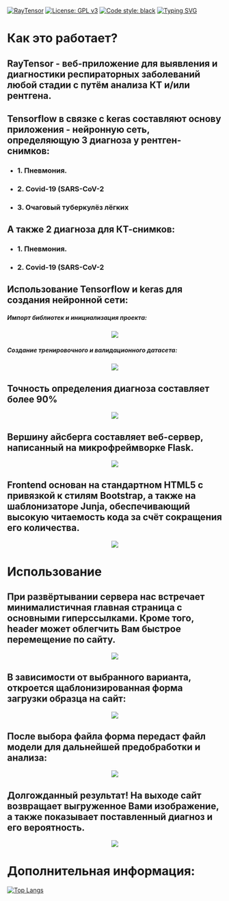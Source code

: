 [![RayTensor](https://github.com/AdvoCut007/RayTensor/actions/workflows/raytensor.yml/badge.svg)](https://github.com/AdvoCut007/RayTensor/actions/workflows/raytensor.yml)
[![License: GPL v3](https://img.shields.io/badge/License-GPLv3-blue.svg)](https://www.gnu.org/licenses/gpl-3.0)
[![Code style: black](https://img.shields.io/badge/code%20style-black-000000.svg)](https://github.com/psf/black)
[![Typing SVG](https://readme-typing-svg.herokuapp.com/?lines=First+line+of+text;Second+line+of+text)](https://git.io/typing-svg)

# Как это работает?

## RayTensor - веб-приложение для выявления и диагностики респираторных заболеваний любой стадии с путём анализа КТ и/или рентгена.
## Tensorflow в связке с keras составляют основу приложения - нейронную сеть, определяющую 3 диагноза у рентген-снимков:
<ul>
<li><h3>1. Пневмония.</h3></li>
<li><h3>2. Covid-19 (SARS-CoV-2</h3></li>
<li><h3>3. Очаговый туберкулёз лёгких</h3></li>
</ul>

## А также 2 диагноза для КТ-снимков:
<ul>
<li><h3>1. Пневмония.</h3></li>
<li><h3>2. Covid-19 (SARS-CoV-2</h3></li>
</ul>

## Использование Tensorflow и keras для создания нейронной сети:

##### Импорт библиотек и инициализация проекта:

<p align="center">
<img src="static/images/readme/tensorinit.png">
</p>

##### Создание тренировочного и валидационного датасета:

<p align="center">
<img src="static/images/readme/tensordf.png">
</p>

## Точность определения диагноза составляет более 90%

<p align="center">
<img src="static/images/readme/accuracy.png">
</p>


## Вершину айсберга составляет веб-сервер, написанный на микрофреймворке Flask. 

<p align="center">
<img src="static/images/readme/flask.png"
</p>

## Frontend основан на стандартном HTML5 с привязкой к стилям Bootstrap, а также на шаблонизаторе Junja, обеспечивающий высокую читаемость кода за счёт сокращения его количества.

<p align="center">
<img src="static/images/readme/jinja.png">
</p>

# Использование

## При развёртывании сервера нас встречает минималистичная главная страница с основными гиперссылками. Кроме того, header может облегчить Вам быстрое перемещение по сайту.

<p align="center">
<img src="static/images/readme/index.png">
</p>

## В зависимости от выбранного варианта, откроется щаблонизированная форма загрузки образца на сайт:

<p align="center">
<img src="static/images/readme/flaskform.png">
</p>

## После выбора файла форма передаст файл модели для дальнейшей предобработки и анализа:

<p align="center">
<img src="static/images/readme/preprocess.png">
</p>

## Долгожданный результат! На выходе сайт возвращает выгруженное Вами изображение, а также показывает поставленный диагноз и его вероятность.

<p align="center">
<img src="static/images/readme/result.png">
</p>

# Дополнительная информация:


[![Top Langs](https://github-readme-stats.vercel.app/api/top-langs/?username=AdvoCut007&layout=compact)](https://github.com/AdvoCut007/RayTensor)

